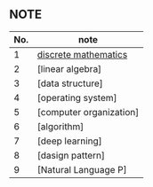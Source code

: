 ## NOTE
| No. | note                                                                                                                      |
| --- | ------------------------------------------------------------------------------------------------------------------------- |
| 1   | [discrete mathematics](https://github.com/tenkai0812/Obsidian/blob/main/discrete%20mathematics/discrete%20mathematics.md) |
| 2   | [linear algebra]                                                                                                          |
| 3   | [data structure]                                                                                                          |
| 4   | [operating system]                                                                                                        |
| 5   | [computer organization]                                                                                                   |
| 6   | [algorithm]                                                                                                               |
| 7   | [deep learning]                                                                                                           |
| 8   | [dasign pattern]                                                                                                          |
| 9   | [Natural Language P]                                                                                                                          |


